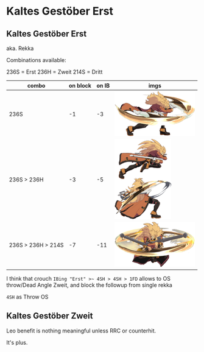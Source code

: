 # Kaltes Gestöber Erst

## Kaltes Gestöber Erst

aka. Rekka

Combinations available:

236S = Erst
236H = Zweit
214S = Dritt

| combo               | on block | on IB | imgs                                                               |
|---------------------|----------|-------|--------------------------------------------------------------------|
| 236S                | -1       | -3    | ![210px-GGXRD_Leo_Erst.png](../../src/210px-GGXRD_Leo_Erst.png)       |
| 236S >  236H        | -3       | -5    | ![148px-GGXRD_Leo_Zweit.png](../../src/148px-GGXRD_Leo_Zweit.png)     |
| 236S >  236H > 214S | -7       | -11   | ![210px-GGXRD_Leo_Dritt.png](../../src/210px-GGXRD_Leo_Dritt.png) |


I think that crouch `IBing "Erst" >~ 4SH > 4SH > 1FD` allows to OS throw/Dead Angle Zweit, and block the followup from single rekka

`4SH` as Throw OS





## Kaltes Gestöber Zweit

Leo benefit is nothing meaningful unless RRC or counterhit.

It's plus.

